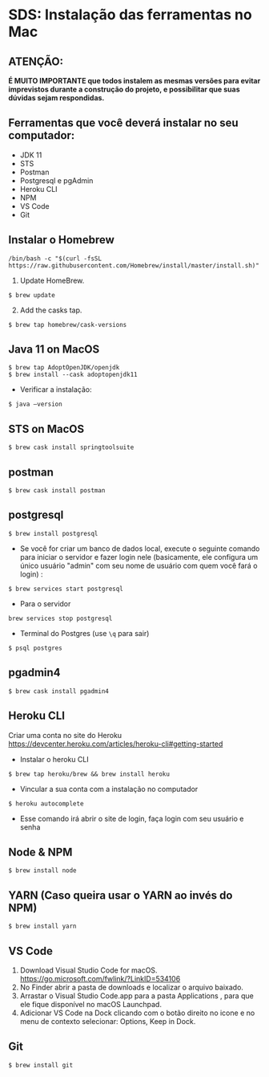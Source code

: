 # SDS: Instalação das ferramentas no Mac

## ATENÇÃO:

**É MUITO IMPORTANTE que todos instalem as mesmas versões para evitar imprevistos durante a construção do projeto, e possibilitar que suas dúvidas sejam respondidas.**

## Ferramentas que você deverá instalar no seu computador:

- JDK 11
- STS
- Postman
- Postgresql e pgAdmin
- Heroku CLI
- NPM
- VS Code
- Git

 ## Instalar o Homebrew
```
/bin/bash -c "$(curl -fsSL https://raw.githubusercontent.com/Homebrew/install/master/install.sh)"
```
1. Update HomeBrew.
``` 
$ brew update 
```
2. Add the casks tap.
```
$ brew tap homebrew/cask-versions
```

## Java 11 on MacOS
```
$ brew tap AdoptOpenJDK/openjdk
$ brew install --cask adoptopenjdk11
```
- Verificar a instalação: 
```
$ java —version
```

## STS on MacOS 
```
$ brew cask install springtoolsuite
```

## postman 
```
$ brew cask install postman
```

## postgresql 
```
$ brew install postgresql
```
- Se você for criar um banco de dados local, execute o seguinte comando para iniciar o servidor e fazer login nele (basicamente, ele configura um único usuário "admin" com seu nome de usuário com quem você fará o login) :
```
$ brew services start postgresql
```
- Para o servidor
```
brew services stop postgresql
```
- Terminal do Postgres (use ``` \q ``` para sair)
```
$ psql postgres
```

## pgadmin4 
```
$ brew cask install pgadmin4
```

## Heroku CLI 
Criar uma conta no site do Heroku
https://devcenter.heroku.com/articles/heroku-cli#getting-started
- Instalar o heroku CLI
```
$ brew tap heroku/brew && brew install heroku
```
- Vincular a sua conta com a instalação no computador
```
$ heroku autocomplete
```
- Esse comando irá abrir o site de login, faça login com seu usuário e senha

## Node & NPM 
```
$ brew install node
```

## YARN (Caso queira usar o YARN ao invés do NPM)

```
$ brew install yarn
```

## VS Code

1. Download Visual Studio Code for macOS. https://go.microsoft.com/fwlink/?LinkID=534106
2. No Finder abrir a pasta de downloads e localizar o arquivo baixado. 
3. Arrastar o Visual Studio Code.app para a pasta Applications , para que ele fique disponível no macOS Launchpad.
5. Adicionar VS Code na Dock clicando com o botão direito no icone e no menu de contexto selecionar: Options, Keep in Dock.

## Git
```
$ brew install git
```
